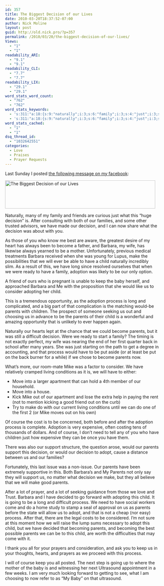```yaml
---
id: 357
title: The Biggest Decision of our Lives
date: 2010-03-20T18:37:52-07:00
author: Nick Moline
layout: post
guid: http://old.nick.pro/?p=357
permalink: /2010/03/20/the-biggest-decision-of-our-lives/
Views:
  - "1"
  - "1"
readability_ARI:
  - "9.1"
  - "9.1"
readability_CLI:
  - "7.7"
  - "7.7"
readability_LIX:
  - "29.1"
  - "29.1"
word_stats_word_count:
  - "762"
  - "762"
word_stats_keywords:
  - 's:311:"a:18:{s:9:"naturally";i:3;s:6:"family";i:3;s:4:"just";i:3;s:8:"decision";i:7;s:6:"become";i:3;s:7:"barbara";i:4;s:4:"make";i:4;s:5:"child";i:6;s:4:"long";i:3;s:8:"adoption";i:4;s:4:"keep";i:3;s:4:"baby";i:3;s:7:"process";i:6;s:7:"parents";i:11;s:4:"mike";i:3;s:6:"course";i:3;s:7:"support";i:3;s:5:"adopt";i:3;}";'
  - 's:311:"a:18:{s:9:"naturally";i:3;s:6:"family";i:3;s:4:"just";i:3;s:8:"decision";i:7;s:6:"become";i:3;s:7:"barbara";i:4;s:4:"make";i:4;s:5:"child";i:6;s:4:"long";i:3;s:8:"adoption";i:4;s:4:"keep";i:3;s:4:"baby";i:3;s:7:"process";i:6;s:7:"parents";i:11;s:4:"mike";i:3;s:6:"course";i:3;s:7:"support";i:3;s:5:"adopt";i:3;}";'
word_stats_cached:
  - "1"
  - "1"
dsq_thread_id:
  - "1032642551"
categories:
  - Love
  - Praises
  - Prayer Requests
---
```

Last Sunday I posted [the following message on my facebook](http://www.facebook.com/nickmoline?v=feed&story_fbid=366770667619&ref=mf):

[<img class="aligncenter size-full wp-image-358" title="The Biggest Decision of our Lives" alt="The Biggest Decision of our Lives" src="https://i1.wp.com/www.nick.pro/wp-content/uploads/2011/05/adoptionfbpost.png?resize=492%2C92&#038;ssl=1" width="492" height="92" data-recalc-dims="1" />](http://www.facebook.com/nickmoline?v=feed&story_fbid=366770667619&ref=mf)

Naturally, many of my family and friends are curious just what this &#8220;huge decision&#8221; is. After consulting with both of our families, and some other trusted advisors, we have made our decision, and I can now share what the decision was about with you.

<!--more-->As those of you who know me best are aware, the greatest desire of my heart has always been to become a father, and Barbara, my wife, has likewise always yearned to be a mother. Unfortunately, previous medical treatments Barbara received when she was young for Lupus, make the possibilities that we will ever be able to have a child naturally incredibly slim. As a result of this, we have long since resolved ourselves that when we were ready to have a family, adoption was likely to be our only option.

A friend of ours who is pregnant is unable to keep the baby herself, and approached Barbara and Me with the proposition that she would like us to consider adopting her child.

This is a tremendous opportunity, as the adoption process is long and complicated, and a big part of that complication is the matching would-be parents with children. The prospect of someone seeking us out and choosing us in advance to be the parents of their child is a wonderful and amazing opportunity that is unlikely to ever happen again.

Naturally our hearts lept at the chance that we could become parents, but it was still a difficult decision. Were we ready to start a family? The timing is not exactly perfect, my wife was nearing the end of her first quarter back in school after many years. She was just starting on the path to get a degree in accounting, and that process would have to be put aside (or at least be put on the back burner for a while) if we chose to become parents now.

What&#8217;s more, our room-mate Mike was a factor to consider. We have relatively cramped living conditions as it is, we will have to either:

  * Move into a larger apartment that can hold a 4th member of our household.
  * Move into a house.
  * Kick Mike out of our apartment and lose the extra help in paying the rent (not to mention kicking a good friend out on the curb)
  * Try to make do with our current living conditions until we can do one of the first 2 (or Mike moves out on his own)

Of course the cost is to be concerned, both before and after the adoption process is complete. Adoption is very expensive, often costing tens of thousands of dollars. And of course, I don&#8217;t need to tell any of you who have children just how expensive they can be once you have them.

There was also our support structure, the question arose, would our parents support this decision, or would our decision to adopt, cause a distance between us and our families?

Fortunately, this last issue was a non-issue. Our parents have been extremely supportive in this. Both Barbara&#8217;s and My Parents not only say they will support us, no matter what decision we make, but they all believe that we will make good parents.

After a lot of prayer, and a lot of seeking guidance from those we love and Trust. Barbara and I have decided to go forward with adopting this child. It is going to be a long and difficult process. We need to have social workers come and do a home study to stamp a seal of approval on us as parents before the state will allow us to adopt, and that is not a cheap (nor easy) process. After that, there are the legal costs to be considered. I&#8217;m not sure at this moment how we will raise the lump sums necessary to adopt this child, but we have decided that becoming parents, and becoming the best possible parents we can be to this child, are worth the difficulties that may come with it.

I thank you all for your prayers and consideration, and ask you to keep us in your thoughts, hearts, and prayers as we proceed with this process.

I will of course keep you all posted. The next step is going up to where the mother of the baby is and witnessing her next Ultrasound appointment in a few weeks. I am very much looking forward to getting to see, what I am choosing to now refer to as &#8220;My Baby&#8221; on that ultrasound.

&nbsp;
